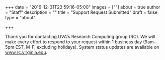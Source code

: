 +++
date = "2016-12-31T23:59:16-05:00"
images = [""]
about = true
author = "Staff"
description = ""
title = "Support Request Submitted"
draft = false
type = "about"

+++

<div class="alert lead" id="confirmation" hidden="true" role="alert">
</div>

<p class="lead">
  Thank you for contacting UVA's Research Computing group (RC). We will make every effort to respond to your request
  within 1 business day (9am-5pm EST, M-F, excluding holidays). System status updates are available on <a href="/">www.rc.virginia.edu</a>.
</p>

<script type="text/javascript">
const queryString = window.location.search;
const urlParams = new URLSearchParams(queryString);
const status = urlParams.get('status');
const message = urlParams.get('message');
const email = "You should receive a confirmation email from <b>VA Research Help &lt;sup@uvarc.atlassian.net&gt;</b> in the next few minutes."
let confirm = document.getElementById("confirmation");

if (status.includes("200")) {
  confirm.hidden = false;
  confirm.innerHTML = "<h4 class='alert-heading'>Success</h4><hr>" + message + ". " + email;
  confirm.classList.add("alert-success");
} else {
  confirm.hidden = false;
  confirm.innerHTML = "<h4 class='alert-heading'>Error</h4><hr>" + message;
  confirm.classList.add("alert-danger");
}

</script>